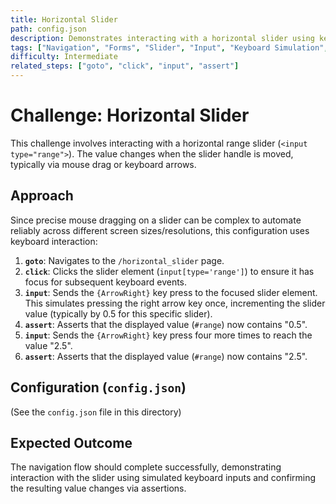 ```yaml
---
title: Horizontal Slider
path: config.json
description: Demonstrates interacting with a horizontal slider using keyboard arrow keys (via `input` step) and asserting the displayed value.
tags: ["Navigation", "Forms", "Slider", "Input", "Keyboard Simulation", "Assert"]
difficulty: Intermediate
related_steps: ["goto", "click", "input", "assert"]
---
```


# Challenge: Horizontal Slider

This challenge involves interacting with a horizontal range slider (`<input type="range">`). The value changes when the slider handle is moved, typically via mouse drag or keyboard arrows.

## Approach

Since precise mouse dragging on a slider can be complex to automate reliably across different screen sizes/resolutions, this configuration uses keyboard interaction:

1.  **`goto`**: Navigates to the `/horizontal_slider` page.
2.  **`click`**: Clicks the slider element (`input[type='range']`) to ensure it has focus for subsequent keyboard events.
3.  **`input`**: Sends the `{ArrowRight}` key press to the focused slider element. This simulates pressing the right arrow key once, incrementing the slider value (typically by 0.5 for this specific slider).
4.  **`assert`**: Asserts that the displayed value (`#range`) now contains "0.5".
5.  **`input`**: Sends the `{ArrowRight}` key press four more times to reach the value "2.5".
6.  **`assert`**: Asserts that the displayed value (`#range`) now contains "2.5".

## Configuration (`config.json`)

(See the `config.json` file in this directory)

## Expected Outcome

The navigation flow should complete successfully, demonstrating interaction with the slider using simulated keyboard inputs and confirming the resulting value changes via assertions.
